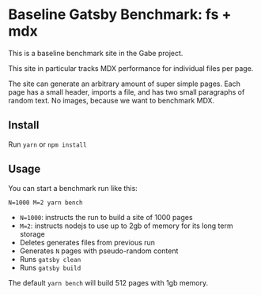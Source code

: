 # Baseline Gatsby Benchmark: fs + mdx

This is a baseline benchmark site in the Gabe project.

This site in particular tracks MDX performance for individual files per page.

The site can generate an arbitrary amount of super simple pages. Each page has a small header, imports a file, and has two small paragraphs of random text. No images, because we want to benchmark MDX.

## Install

Run `yarn` or `npm install`

## Usage

You can start a benchmark run like this:

```shell
N=1000 M=2 yarn bench
```

- `N=1000`: instructs the run to build a site of 1000 pages
- `M=2`: instructs nodejs to use up to 2gb of memory for its long term storage
- Deletes generates files from previous run
- Generates `N` pages with pseudo-random content
- Runs `gatsby clean`
- Runs `gatsby build`

The default `yarn bench` will build 512 pages with 1gb memory.
